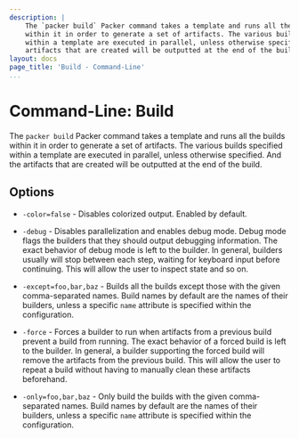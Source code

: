 ```yaml
---
description: |
    The `packer build` Packer command takes a template and runs all the builds
    within it in order to generate a set of artifacts. The various builds specified
    within a template are executed in parallel, unless otherwise specified. And the
    artifacts that are created will be outputted at the end of the build.
layout: docs
page_title: 'Build - Command-Line'
...
```


# Command-Line: Build

The `packer build` Packer command takes a template and runs all the builds
within it in order to generate a set of artifacts. The various builds specified
within a template are executed in parallel, unless otherwise specified. And the
artifacts that are created will be outputted at the end of the build.

## Options

-   `-color=false` - Disables colorized output. Enabled by default.

-   `-debug` - Disables parallelization and enables debug mode. Debug mode flags
    the builders that they should output debugging information. The exact
    behavior of debug mode is left to the builder. In general, builders usually
    will stop between each step, waiting for keyboard input before continuing.
    This will allow the user to inspect state and so on.

-   `-except=foo,bar,baz` - Builds all the builds except those with the given
    comma-separated names. Build names by default are the names of their
    builders, unless a specific `name` attribute is specified within
    the configuration.

-   `-force` - Forces a builder to run when artifacts from a previous build
    prevent a build from running. The exact behavior of a forced build is left
    to the builder. In general, a builder supporting the forced build will
    remove the artifacts from the previous build. This will allow the user to
    repeat a build without having to manually clean these artifacts beforehand.

-   `-only=foo,bar,baz` - Only build the builds with the given
    comma-separated names. Build names by default are the names of their
    builders, unless a specific `name` attribute is specified within
    the configuration.
